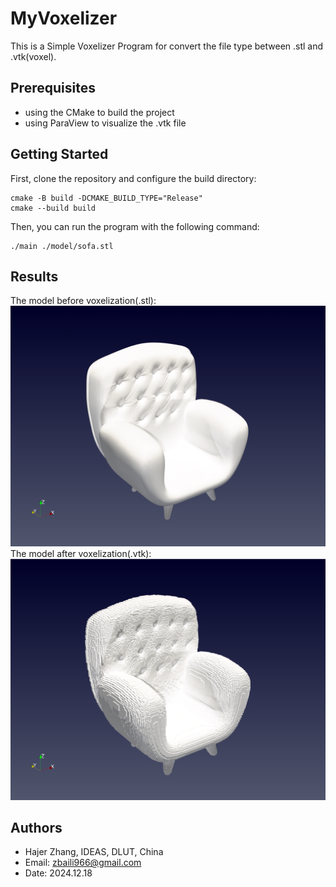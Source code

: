 # MyVoxelizer
This is a Simple Voxelizer Program for convert the file type between .stl and .vtk(voxel).
## Prerequisites

* using the CMake to build the project
* using ParaView to visualize the .vtk file

## Getting Started

First, clone the repository and configure the build directory:
```
cmake -B build -DCMAKE_BUILD_TYPE="Release"
cmake --build build
```
Then, you can run the program with the following command:
```
./main ./model/sofa.stl
```

## Results

The model before voxelization(.stl):
![image](./doc/stl.png)
The model after voxelization(.vtk):
![image](./doc/256.png)

## Authors
* Hajer Zhang, IDEAS, DLUT, China
* Email: zbaili966@gmail.com
* Date: 2024.12.18

